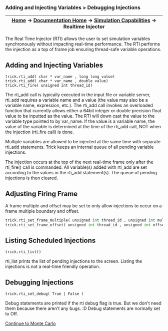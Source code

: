 ### Adding and Injecting Variables > Debugging Injections

| [Home](/trick) → [Documentation Home](../Documentation-Home) → [Simulation Capabilities](Simulation-Capabilities) → Realtime Injector |
|------------------------------------------------------------------|

The Real Time Injector (RTI) allows the user to set simulation variables
synchronously without impacting real-time performance.  The RTI performs the injection
as a top of frame job ensuring thread-safe variable operations.

## Adding and Injecting Variables

```
trick.rti_add( char * var_name , long long value)
trick.rti_add( char * var_name , double value)
trick.rti_fire( unsigned int thread_id)
```

The rti_add call is typically executed in the input file or variable server,
rti_add requires a variable name and a value (the value may also be a variable name, expression, etc.).
The rti_add call invokes an overloaded function that currently allows either a 64bit integer or double
precision float value to be inputted as the value. The RTI will down cast the
value to the variable type pointed to by var_name.  If the value is a variable name, the value of the
variable is determined at the time of the rti_add call, NOT when the injection (rti_fire call) is done.

Multiple variables are allowed to be injected at the same time with separate
rti_add statements. Trick keeps an internal queue of all pending variable injections.

The injection occurs at the top of the next real-time frame only after the rti_fire() call is commanded.
All variable(s) added with rti_add are set according to the values in the rti_add statement(s).
The queue of pending injections is then cleared.

## Adjusting Firing Frame

A frame multiple and offset may be set to only allow injections to occur on a frame multiple boundary
and offset.

```python
trick.rti_set_frame_multiple( unsigned int thread_id , unsigned int mult )
trick.rti_set_frame_offset( unsigned int thread_id , unsigned int offset )
```

## Listing Scheduled Injections

```
trick.rti_list()
```

rti_list prints the list of pending injections to the screen.
Listing the injections is not a real-time friendly operation.

## Debugging Injections

```
trick.rti_set_debug( True | False )
```

Debug statements are printed if the rti debug flag is true.  But we don't need them
because there aren't any bugs. :D  Debug statements are normally set to Off.

[Continue to Monte Carlo](UserGuide-Monte-Carlo)
